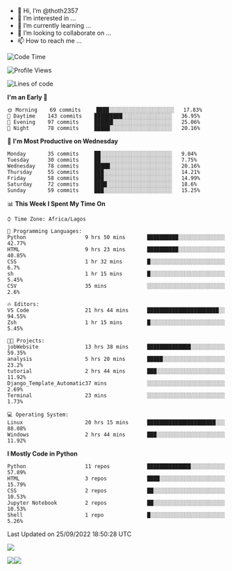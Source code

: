 <!---
thoth2357/thoth2357 is a ✨ special ✨ repository because its `README.md` (this file) appears on your GitHub profile.
You can click the Preview link to take a look at your changes.
--->

- 👋 Hi, I’m @thoth2357
- 👀 I’m interested in ...
- 🌱 I’m currently learning ...
- 💞️ I’m looking to collaborate on ...
- 📫 How to reach me ...




<!--START_SECTION:waka-->
![Code Time](http://img.shields.io/badge/Code%20Time-1%2C769%20hrs%2030%20mins-blue)

![Profile Views](http://img.shields.io/badge/Profile%20Views-0-blue)

![Lines of code](https://img.shields.io/badge/From%20Hello%20World%20I%27ve%20Written-433%20Thousand%20lines%20of%20code-blue)

**I'm an Early 🐤** 

```text
🌞 Morning    69 commits     ████░░░░░░░░░░░░░░░░░░░░░   17.83% 
🌆 Daytime    143 commits    █████████░░░░░░░░░░░░░░░░   36.95% 
🌃 Evening    97 commits     ██████░░░░░░░░░░░░░░░░░░░   25.06% 
🌙 Night      78 commits     █████░░░░░░░░░░░░░░░░░░░░   20.16%

```
📅 **I'm Most Productive on Wednesday** 

```text
Monday       35 commits     ██░░░░░░░░░░░░░░░░░░░░░░░   9.04% 
Tuesday      30 commits     ██░░░░░░░░░░░░░░░░░░░░░░░   7.75% 
Wednesday    78 commits     █████░░░░░░░░░░░░░░░░░░░░   20.16% 
Thursday     55 commits     ███░░░░░░░░░░░░░░░░░░░░░░   14.21% 
Friday       58 commits     ███░░░░░░░░░░░░░░░░░░░░░░   14.99% 
Saturday     72 commits     ████░░░░░░░░░░░░░░░░░░░░░   18.6% 
Sunday       59 commits     ███░░░░░░░░░░░░░░░░░░░░░░   15.25%

```


📊 **This Week I Spent My Time On** 

```text
⌚︎ Time Zone: Africa/Lagos

💬 Programming Languages: 
Python                   9 hrs 50 mins       ██████████░░░░░░░░░░░░░░░   42.77% 
HTML                     9 hrs 23 mins       ██████████░░░░░░░░░░░░░░░   40.85% 
CSS                      1 hr 32 mins        █░░░░░░░░░░░░░░░░░░░░░░░░   6.7% 
sh                       1 hr 15 mins        █░░░░░░░░░░░░░░░░░░░░░░░░   5.45% 
CSV                      35 mins             ░░░░░░░░░░░░░░░░░░░░░░░░░   2.6%

🔥 Editors: 
VS Code                  21 hrs 44 mins      ███████████████████████░░   94.55% 
Zsh                      1 hr 15 mins        █░░░░░░░░░░░░░░░░░░░░░░░░   5.45%

🐱‍💻 Projects: 
jobWebsite               13 hrs 38 mins      ██████████████░░░░░░░░░░░   59.35% 
analysis                 5 hrs 20 mins       █████░░░░░░░░░░░░░░░░░░░░   23.2% 
tutorial                 2 hrs 44 mins       ███░░░░░░░░░░░░░░░░░░░░░░   11.92% 
Django_Template_Automatic37 mins             ░░░░░░░░░░░░░░░░░░░░░░░░░   2.69% 
Terminal                 23 mins             ░░░░░░░░░░░░░░░░░░░░░░░░░   1.73%

💻 Operating System: 
Linux                    20 hrs 15 mins      ██████████████████████░░░   88.08% 
Windows                  2 hrs 44 mins       ███░░░░░░░░░░░░░░░░░░░░░░   11.92%

```

**I Mostly Code in Python** 

```text
Python                   11 repos            ██████████████░░░░░░░░░░░   57.89% 
HTML                     3 repos             ████░░░░░░░░░░░░░░░░░░░░░   15.79% 
CSS                      2 repos             ██░░░░░░░░░░░░░░░░░░░░░░░   10.53% 
Jupyter Notebook         2 repos             ██░░░░░░░░░░░░░░░░░░░░░░░   10.53% 
Shell                    1 repo              █░░░░░░░░░░░░░░░░░░░░░░░░   5.26%

```



 Last Updated on 25/09/2022 18:50:28 UTC
<!--END_SECTION:waka-->
![](http://github-profile-summary-cards.vercel.app/api/cards/profile-details?username=thoth2357&theme=2077)

![](http://github-profile-summary-cards.vercel.app/api/cards/stats?username=thoth2357&theme=2077)![](http://github-profile-summary-cards.vercel.app/api/cards/productive-time?username=thoth2357&theme=2077&utcOffset=8)
